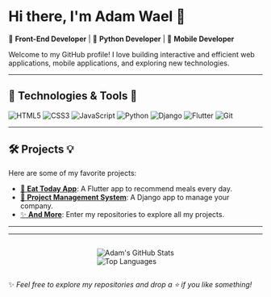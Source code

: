 # Hi there, I'm Adam Wael 👋

🎨 **Front-End Developer** | 🐍 **Python Developer** | 📱 **Mobile Developer**

Welcome to my GitHub profile! I love building interactive and efficient web applications, mobile applications, and exploring new technologies.

---

## 🔧 Technologies & Tools 🚀
![HTML5](https://img.shields.io/badge/-HTML5-E34F26?logo=html5&logoColor=white&style=flat-square)
![CSS3](https://img.shields.io/badge/-CSS3-1572B6?logo=css3&logoColor=white&style=flat-square)
![JavaScript](https://img.shields.io/badge/-JavaScript-F7DF1E?logo=javascript&logoColor=black&style=flat-square)
![Python](https://img.shields.io/badge/-Python-3776AB?logo=python&logoColor=white&style=flat-square)
![Django](https://img.shields.io/badge/-Django-092E20?logo=django&logoColor=white&style=flat-square)
![Flutter](https://img.shields.io/badge/-Flutter-02569B?logo=flutter&logoColor=white&style=flat-square)
![Git](https://img.shields.io/badge/-Git-F05032?logo=git&logoColor=white&style=flat-square)

---

## 🛠️ Projects 💡  
Here are some of my favorite projects:  
- [📱 **Eat Today App**](#): A Flutter app to recommend meals every day.  
- [🏢 **Project Management System**](#): A Django app to manage your company.  
- [✨ **And More**](#): Enter my repositories to explore all my projects.  

---

---

<div style="display:flex; justify-content: space-around;">
  
![Adam's GitHub Stats](https://github-readme-stats.vercel.app/api?username=adamwassal&show_icons=true&theme=radical)  
![Top Languages](https://github-readme-stats.vercel.app/api/top-langs/?username=adamwassal&layout=compact&theme=radical)
</div>

✨ *Feel free to explore my repositories and drop a ⭐ if you like something!*  
